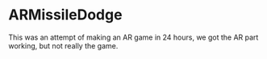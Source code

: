 # ARMissileDodge

This was an attempt of making an AR game in 24 hours, we got the AR part working, but not really the game.
